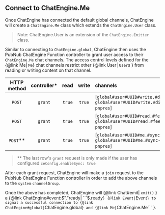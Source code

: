 ## Connect to ChatEngine.Me

Once ChatEngine has connected the default global channels, ChatEngine will create a ```ChatEngine.Me``` class which extends the ```ChatEngine.User``` class.

> Note: ChatEngine.User is an extension of the ```ChatEngine.Emitter``` class.

Similar to connecting to ```ChatEngine.global```, ChatEngine then uses the PubNub ChatEngine Function controller to grant user access to their ```ChatEngine.Me``` chat channels. The access control levels defined for the {@link Me| ```Me```} chat channels restrict other {@link User| ```User```s } from reading or writing content on that channel.   


| HTTP method | controller\* |  read | write | channels| channelGroups| authKeys | ttl [sec]|
|:-----------:|:----------:|:--------:|:----:|:-----|:-----|:-----:|:-------:|
| ```POST```	| ```grant``` | ```true``` | ```true``` | [```global#user#UUID#write.#direct```,<br>```global#user#UUID#write.#direct-pnpres```] | | [```request.body.authKey```] | ```request.body.ttl```<br>_or_<br>```10800```
| ```POST``` | ```grant``` |  ```true``` | ```true``` | [```global#user#UUID#read.#feed```,<br>```global#user#UUID#read.#feed-pnpres```]| | [```request.body.authKey```] | ```request.body.ttl```<br>_or_<br>```10800```
| ```POST```** | ```grant``` |  ```true``` | ```true``` | [```global#user#UUID#me.#sync```,<br>```global#user#UUID#me.#sync-pnpres```]| | [```request.body.authKey```] | ```request.body.ttl```<br>_or_<br>```10800```

> \** The last row's ```grant``` request is only made if the user has configured ```ceConfig.enableSync: true```

After each grant request, ChatEngine will make a ```join``` request to the PubNub ChatEngine Function controller in order to add the above channels to the ```system``` ```channelGroup```.

Once the above has completed, ChatEngine will {@link Chat#emit| ```emit()``` } a {@link ChatEngine#event:$"."ready| ```$.ready``` } {@link Event| ```Event``` } to signal a successful connection to {@link ChatEngine#global| ```ChatEngine.global``` } and {@link Me| ```ChatEngine.Me``` }.

